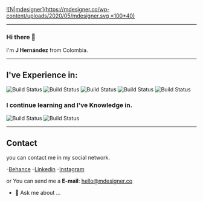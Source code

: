 [![N|mdesigner](https://mdesigner.co/wp-content/uploads/2020/05/mdesigner.svg =100*40)](https://mdesigner.co/) 

---

### Hi there 👋
I'm **J Hernández** from Colombia. 

---

## I've Experience in: 
![Build Status](https://img.shields.io/badge/Graphics%20Designer-10%20years-green) ![Build Status](https://img.shields.io/badge/HTML-4%20years-green) ![Build Status](https://img.shields.io/badge/CSS-4%20years-green) ![Build Status](https://img.shields.io/badge/Wordpress-5_years-orange) ![Build Status](https://img.shields.io/badge/SEO_Basic-3%20years-blue) 

### I continue learning and I've Knowledge in.
![Build Status](https://img.shields.io/badge/React_js-2%20years-blue) ![Build Status](https://img.shields.io/badge/JavaScript-2%20years-blue) 

---
## Contact
you can contact me in  my social network. 

-[Behance](https://www.behance.net/mdesigner_co "Portfolio mdesigner")
-[Linkedin](https://www.linkedin.com/in/jmcgraphics/ "Linkedin mdesigner")
-[Instagram](https://www.instagram.com/mdesigner_co/ "Instagram mdesigner")

or You can send me a **E-mail**:
<hello@mdesigner.co>


- 💬 Ask me about ...
<!--
**mdesignerco/mdesignerco** is a ✨ _special_ ✨ repository because its `README.md` (this file) appears on your GitHub profile.

Here are some ideas to get you started:

- 🔭 I’m currently working on ...
- 🌱 I’m currently learning ...
- 👯 I’m looking to collaborate on ...
- 🤔 I’m looking for help with ...
- 💬 Ask me about ...
- 📫 How to reach me: ...
- 😄 Pronouns: ...
- ⚡ Fun fact: ...
-->
